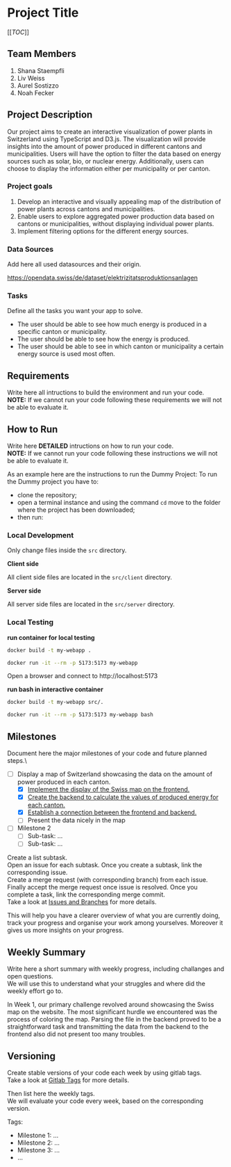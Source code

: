 # Project Title

[[_TOC_]]

## Team Members
1. Shana Staempfli
2. Liv Weiss
3. Aurel Sostizzo
4. Noah Fecker

## Project Description 
Our project aims to create an interactive visualization of power plants in Switzerland using TypeScript and D3.js. 
The visualization will provide insights into the amount of power produced in different cantons and municipalities. 
Users will have the option to filter the data based on energy sources such as solar, bio, or nuclear energy. 
Additionally, users can choose to display the information either per municipality or per canton.


### Project goals
1. Develop an interactive and visually appealing map of the distribution of power plants across cantons and municipalities.
2. Enable users to explore aggregated power production data based on cantons or municipalities, without displaying individual power plants.
3. Implement filtering options for the different energy sources. 



### Data Sources
Add here all used datasources and their origin.

https://opendata.swiss/de/dataset/elektrizitatsproduktionsanlagen

### Tasks
Define all the tasks you want your app to solve.

- The user should be able to see how much energy is produced in a specific canton or municipality.
- The user should be able to see how the energy is produced.
- The user should be able to see in which canton or municipality a certain energy source is used most often.



## Requirements
Write here all intructions to build the environment and run your code.\
**NOTE:** If we cannot run your code following these requirements we will not be able to evaluate it.

## How to Run
Write here **DETAILED** intructions on how to run your code.\
**NOTE:** If we cannot run your code following these instructions we will not be able to evaluate it.

As an example here are the instructions to run the Dummy Project:
To run the Dummy project you have to:
- clone the repository;
- open a terminal instance and using the command ```cd``` move to the folder where the project has been downloaded;
- then run:


### Local Development

Only change files inside the `src` directory.

**Client side**

All client side files are located in the `src/client` directory.

**Server side**

All server side files are located in the `src/server` directory.

### Local Testing

**run container for local testing**

```bash
docker build -t my-webapp .

docker run -it --rm -p 5173:5173 my-webapp
```
Open a browser and connect to http://localhost:5173

**run bash in interactive container**
```bash
docker build -t my-webapp src/.

docker run -it --rm -p 5173:5173 my-webapp bash
```


## Milestones
Document here the major milestones of your code and future planned steps.\
- [ ] Display a map of Switzerland showcasing the data on the amount of power produced in each canton.
  - [X] [Implement the display of the Swiss map on the frontend.](https://gitlab.inf.ethz.ch/course-fwe2023/students/project/express/asostizzo_project_express/-/merge_requests/2)
  - [X] [Create the backend to calculate the values of produced energy for each canton.](https://gitlab.inf.ethz.ch/course-fwe2023/students/project/express/asostizzo_project_express/-/merge_requests/1)
  - [X] [Establish a connection between the frontend and backend.](https://gitlab.inf.ethz.ch/course-fwe2023/students/project/express/asostizzo_project_express/-/merge_requests/3)
  - [ ] Present the data nicely in the map

- [ ] Milestone 2
  - [ ] Sub-task: ...
  - [ ] Sub-task: ...

Create a list subtask.\
Open an issue for each subtask. Once you create a subtask, link the corresponding issue.\
Create a merge request (with corresponding branch) from each issue.\
Finally accept the merge request once issue is resolved. Once you complete a task, link the corresponding merge commit.\
Take a look at [Issues and Branches](https://www.youtube.com/watch?v=DSuSBuVYpys) for more details. 

This will help you have a clearer overview of what you are currently doing, track your progress and organise your work among yourselves. Moreover it gives us more insights on your progress.  

## Weekly Summary 
Write here a short summary with weekly progress, including challanges and open questions.\
We will use this to understand what your struggles and where did the weekly effort go to.

In Week 1, our primary challenge revolved around showcasing the Swiss map on the website. The most significant hurdle we encountered was the process of coloring the map. Parsing the file in the backend proved to be a straightforward task and transmitting the data from the backend to the frontend also did not present too many troubles.


## Versioning
Create stable versions of your code each week by using gitlab tags.\
Take a look at [Gitlab Tags](https://docs.gitlab.com/ee/topics/git/tags.html) for more details. 

Then list here the weekly tags. \
We will evaluate your code every week, based on the corresponding version.

Tags:
- Milestone 1: ...
- Milestone 2: ...
- Milestone 3: ...
- ...



